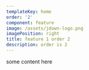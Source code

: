 ```yaml
---
templateKey: home
order: '2'
component: feature
image: /assets/jdown-logo.png
imagePosition: right
title: feature 1 order 2
description: order is 2
---
```

some content here
